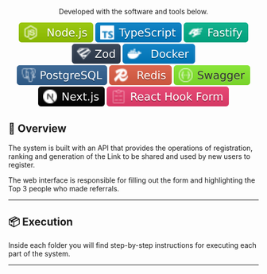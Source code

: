 <p align="center">
	Developed with the software and tools below.
</p>

<p align="center">
    <img src="img.shields.io/badge/node.svg?style=flat&logo=node&logoColor=white" alt="node">
    <img src="img.shields.io/badge/TypeScript-blue.svg?style=flat&logo=TypeScript-blue&logoColor=white" alt="TypeScript-blue">
    <img src="img.shields.io/badge/fastify.svg?style=flat&logo=fastify&logoColor=white" alt="fastify">
    <img src="img.shields.io/badge/zod.svg?style=flat&logo=zod&logoColor=white" alt="zod">
    <img src="img.shields.io/badge/docker.svg?style=flat&logo=docker&logoColor=white" alt="docker">
    <br>
    <img src="img.shields.io/badge/postgreSQL.svg?style=flat&logo=postgreSQL&logoColor=white" alt="postgreSQL">
    <img src="img.shields.io/badge/redis.svg?style=flat&logo=redis&logoColor=white" alt="redis">
    <img src="img.shields.io/badge/swagger.svg?style=flat&logo=swagger&logoColor=white" alt="swagger">
    <img src="img.shields.io/badge/next.svg?style=flat&logo=next&logoColor=white" alt="next">
    <img src="img.shields.io/badge/reacthookform.svg?style=flat&logo=reacthookform&logoColor=white" alt="reacthookform">       
</p>

## 📝 Overview

The system is built with an API that provides the operations of registration, ranking and generation of the Link to be shared and used by new users to register.

The web interface is responsible for filling out the form and highlighting the Top 3 people who made referrals.

---

## 📦️ Execution

Inside each folder you will find step-by-step instructions for executing each part of the system.

---